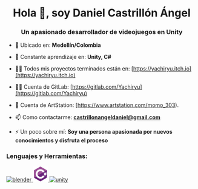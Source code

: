 <h1 align="center">Hola 👋, soy Daniel Castrillón Ángel</h1>
<h3 align="center">Un apasionado desarrollador de videojuegos en Unity</h3>

- 📍 Ubicado en: **Medellín/Colombia**

- 🌱 Constante aprendizaje en: **Unity, C#**

- 👨‍💻 Todos mis proyectos terminados están en: [https://yachiryu.itch.io](https://yachiryu.itch.io)

- 👨‍💻 Cuenta de GitLab: [https://gitlab.com/Yachiryu](https://gitlab.com/Yachiryu)

- 👀 Cuenta de ArtStation: [https://www.artstation.com/momo_303).

- 📫 Como contactarme: **castrillonangeldaniel@gmail.com**

- ⚡ Un poco sobre mí: **Soy una persona apasionada por nuevos conocimientos y disfruta el proceso**

</p>
</p>

<h3 align="left">Lenguajes y Herramientas:</h3>
<p align="left"> <a href="https://www.blender.org/" target="_blank" rel="noreferrer"> <img src="https://download.blender.org/branding/community/blender_community_badge_white.svg" alt="blender" width="40" height="40"/> </a> <a href="https://www.w3schools.com/cs/" target="_blank" rel="noreferrer"> <img src="https://raw.githubusercontent.com/devicons/devicon/master/icons/csharp/csharp-original.svg" alt="csharp" width="40" height="40"/> </a> <a href="https://unity.com/" target="_blank" rel="noreferrer"> <img src="https://www.vectorlogo.zone/logos/unity3d/unity3d-icon.svg" alt="unity" width="40" height="40"/> </a> </p>

